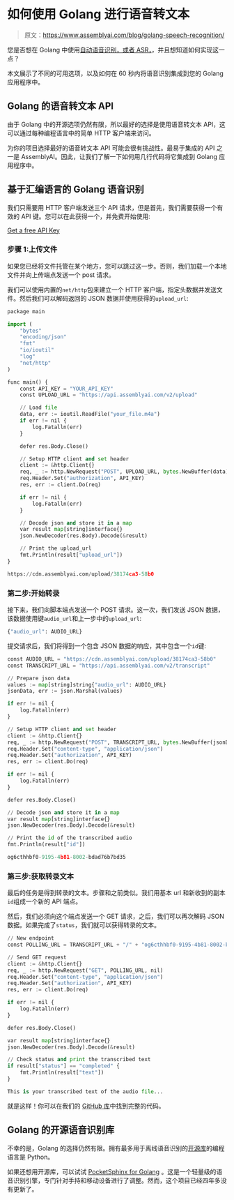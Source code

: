 # 如何使用 Golang 进行语音转文本

> 原文：<https://www.assemblyai.com/blog/golang-speech-recognition/>

您是否想在 Golang 中使用[自动语音识别，或者 ASR，](https://www.assemblyai.com/blog/what-is-asr/?utm_source=hashnode&utm_medium=referral&utm_campaign=pat_1)，并且想知道如何实现这一点？

本文展示了不同的可用选项，以及如何在 60 秒内将语音识别集成到您的 Golang 应用程序中。

## Golang 的语音转文本 API

由于 Golang 中的开源选项仍然有限，所以最好的选择是使用语音转文本 API，这可以通过每种编程语言中的简单 HTTP 客户端来访问。

为你的项目选择最好的语音转文本 API 可能会很有挑战性。最易于集成的 API 之一是 AssemblyAI。因此，让我们了解一下如何用几行代码将它集成到 Golang 应用程序中。

## 基于汇编语言的 Golang 语音识别

我们只需要用 HTTP 客户端发送三个 API 请求，但是首先，我们需要获得一个有效的 API 键。您可以在此获得一个，并免费开始使用:

[Get a free API Key](https://app.assemblyai.com/signup)

### 步骤 1:上传文件

如果您已经将文件托管在某个地方，您可以跳过这一步。否则，我们加载一个本地文件并向上传端点发送一个 post 请求。

我们可以使用内置的`net/http`包来建立一个 HTTP 客户端，指定头数据并发送文件。然后我们可以解码返回的 JSON 数据并使用获得的`upload_url`:

```py
package main

import (
    "bytes"
    "encoding/json"
    "fmt"
    "io/ioutil"
    "log"
    "net/http"
)

func main() {
    const API_KEY = "YOUR_API_KEY"
    const UPLOAD_URL = "https://api.assemblyai.com/v2/upload"

    // Load file
    data, err := ioutil.ReadFile("your_file.m4a")
    if err != nil {
        log.Fatalln(err)
    }

    defer res.Body.Close()

    // Setup HTTP client and set header
    client := &http.Client{}
    req, _ := http.NewRequest("POST", UPLOAD_URL, bytes.NewBuffer(data))
    req.Header.Set("authorization", API_KEY)
    res, err := client.Do(req)

    if err != nil {
        log.Fatalln(err)
    }

    // Decode json and store it in a map
    var result map[string]interface{}
    json.NewDecoder(res.Body).Decode(&result)

    // Print the upload_url
    fmt.Println(result["upload_url"])
} 
```

```py
https://cdn.assemblyai.com/upload/38174ca3-58b0 
```

### 第二步:开始转录

接下来，我们向脚本端点发送一个 POST 请求。这一次，我们发送 JSON 数据，该数据使用键`audio_url`和上一步中的`upload_url`:

```py
{"audio_url": AUDIO_URL} 
```

提交请求后，我们将得到一个包含 JSON 数据的响应，其中包含一个`id`键:

```py
const AUDIO_URL = "https://cdn.assemblyai.com/upload/38174ca3-58b0"
const TRANSCRIPT_URL = "https://api.assemblyai.com/v2/transcript"

// Prepare json data
values := map[string]string{"audio_url": AUDIO_URL}
jsonData, err := json.Marshal(values)

if err != nil {
    log.Fatalln(err)
}

// Setup HTTP client and set header
client := &http.Client{}
req, _ := http.NewRequest("POST", TRANSCRIPT_URL, bytes.NewBuffer(jsonData))
req.Header.Set("content-type", "application/json")
req.Header.Set("authorization", API_KEY)
res, err := client.Do(req)

if err != nil {
    log.Fatalln(err)
}

defer res.Body.Close()

// Decode json and store it in a map
var result map[string]interface{}
json.NewDecoder(res.Body).Decode(&result)

// Print the id of the transcribed audio
fmt.Println(result["id"]) 
```

```py
og6cthhbf0-9195-4b81-8002-bdad76b7bd35 
```

### 第三步:获取转录文本

最后的任务是得到转录的文本。步骤和之前类似。我们用基本 url 和新收到的副本`id`组成一个新的 API 端点。

然后，我们必须向这个端点发送一个 GET 请求，之后，我们可以再次解码 JSON 数据。如果完成了`status`，我们就可以获得转录的文本。

```py
// New endpoint
const POLLING_URL = TRANSCRIPT_URL + "/" + "og6cthhbf0-9195-4b81-8002-bdad76b7bd35"

// Send GET request
client := &http.Client{}
req, _ := http.NewRequest("GET", POLLING_URL, nil)
req.Header.Set("content-type", "application/json")
req.Header.Set("authorization", API_KEY)
res, err := client.Do(req)

if err != nil {
    log.Fatalln(err)
}

defer res.Body.Close()

var result map[string]interface{}
json.NewDecoder(res.Body).Decode(&result)

// Check status and print the transcribed text
if result["status"] == "completed" {
    fmt.Println(result["text"])
} 
```

```py
This is your transcribed text of the audio file... 
```

就是这样！你可以在我们的 [GitHub 库](https://github.com/AssemblyAI/speech-to-text-golang-example)中找到完整的代码。

## Golang 的开源语音识别库

不幸的是，Golang 的选择仍然有限。拥有最多用于离线语音识别的[开源库](https://www.assemblyai.com/blog/the-state-of-python-speech-recognition-in-2021/)的编程语言是 Python。

如果还想用开源库，可以试试 [PocketSphinx for Golang](https://github.com/cmusphinx/pocketsphinx) 。这是一个轻量级的语音识别引擎，专门针对手持和移动设备进行了调整。然而，这个项目已经四年多没有更新了。